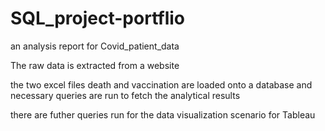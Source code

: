 # SQL_project-portflio
 an analysis report for Covid_patient_data
 
 The raw data is extracted from a website 
 
 the two excel files death and vaccination  are loaded onto a database and necessary queries are run 
 to fetch the analytical results
 
 there are futher queries run for the data visualization scenario for Tableau
